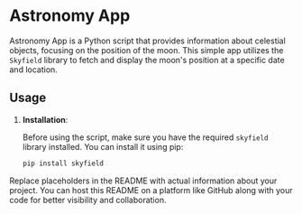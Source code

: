 # Astronomy App

Astronomy App is a Python script that provides information about celestial objects, focusing on the position of the moon. This simple app utilizes the `Skyfield` library to fetch and display the moon's position at a specific date and location.

## Usage

1. **Installation**:

   Before using the script, make sure you have the required `skyfield` library installed. You can install it using pip:

   ```bash
   pip install skyfield

Replace placeholders in the README with actual information about your project. You can host this README on a platform like GitHub along with your code for better visibility and collaboration.
